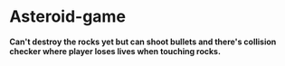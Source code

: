 # Asteroid-game 

**Can't destroy the rocks yet but can shoot bullets and there's collision checker where player loses lives when touching rocks.**